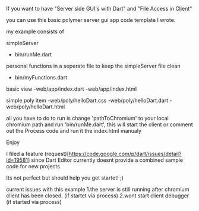 If you want to have
"Server side GUI's with Dart" 
and 
"File Access in Client"

you can use this basic polymer server gui app code template I wrote. 

my example consists of

simpleServer 
- bin/runMe.dart

personal functions in a seperate file to keep the simpleServer file clean
- bin/myFunctions.dart

basic view
-web/app/index.dart
-web/app/index.html

simple poly item
-web/poly/helloDart.css
-web/poly/helloDart.dart
-web/poly/helloDart.html

all you have to do to run is change 
'pathToChromium' to your local chromium path and run 'bin/runMe.dart', 
this will start the client 
or 
comment out the Process code and run it the index.html manualy 

Enjoy

I filed a feature (request)[https://code.google.com/p/dart/issues/detail?id=19581] 
since Dart Editor currently doesnt provide a combined sample code for new projects

Its not perfect but should help you get startet! ;)

current issues with this example
1.the server is still running after chromium client has been closed. (if startet via process)
2.wont start client debugger (if started via process)